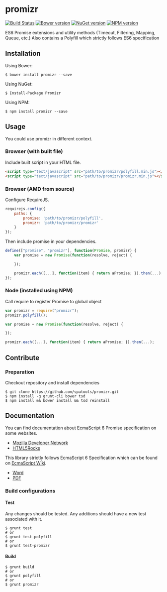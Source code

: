 ﻿# promizr
[![Build Status](https://travis-ci.org/spatools/promizr.png)](https://travis-ci.org/spatools/promizr)
[![Bower version](https://badge.fury.io/bo/promizr.png)](http://badge.fury.io/bo/promizr)
[![NuGet version](https://badge.fury.io/nu/Promizr.png)](http://badge.fury.io/nu/Promizr)
[![NPM version](https://badge.fury.io/js/promizr.png)](http://badge.fury.io/js/promizr)

ES6 Promise extensions and utility methods (Timeout, Filtering, Mapping, Queue, etc.)
Also contains a Polyfill which strictly follows ES6 specification

## Installation

Using Bower:

```console
$ bower install promizr --save
```

Using NuGet:

```console
$ Install-Package Promizr
```

Using NPM:

```console
$ npm install promizr --save
```

## Usage

You could use promizr in different context.

### Browser (with built file)

Include built script in your HTML file.

```html
<script type="text/javascript" src="path/to/promizr/polyfill.min.js"></script>
<script type="text/javascript" src="path/to/promizr/promizr.min.js"></script>
```

### Browser (AMD from source)

Configure RequireJS.

```javascript
requirejs.config({
    paths: {
        promise: 'path/to/promizr/polyfill',
        promizr: 'path/to/promizr/promizr'
    }
});
```

Then include promise in your dependencies.

```javascript
define(["promise", "promizr"], function(Promise, promizr) {
    var promise = new Promise(function(resolve, reject) {

    });

    promizr.each([...], function(item) { return aPromise; }).then(...);
});
```

### Node (installed using NPM)

Call require to register Promise to global object

```javascript
var promizr = require("promizr");
promizr.polyfill();

var promise = new Promise(function(resolve, reject) {

});

promizr.each([...], function(item) { return aPromise; }).then(...);
```

## Contribute

### Preparation

Checkout repository and install dependencies

```console
$ git clone https://github.com/spatools/promizr.git 
$ npm install -g grunt-cli bower tsd
$ npm install && bower install && tsd reinstall
```

## Documentation

You can find documentation about EcmaScript 6 Promise specification on some websites.

* [Mozilla Developer Network](https://developer.mozilla.org/en-US/docs/Web/JavaScript/Reference/Global_Objects/Promise)
* [HTML5Rocks](http://www.html5rocks.com/en/tutorials/es6/promises/)

This library strictly follows EcmaScript 6 Specification which can be found on [EcmaScript Wiki](http://wiki.ecmascript.org/doku.php?id=harmony:specification_drafts).

* [Word](http://wiki.ecmascript.org/lib/exe/fetch.php?id=harmony%3Aspecification_drafts&cache=cache&media=harmony:working_draft_ecma-262_edition_6_01-20-14.doc)
* [PDF](http://wiki.ecmascript.org/lib/exe/fetch.php?id=harmony%3Aspecification_drafts&cache=cache&media=harmony:working_draft_ecma-262_edition_6_01-20-14.pdf)

### Build configurations

#### Test

Any changes should be tested. Any additions should have a new test associated with it.

```console
$ grunt test
# or
$ grunt test-polyfill
# or
$ grunt test-promizr
```

#### Build

```console
$ grunt build
# or
$ grunt polyfill
# or
$ grunt promizr
```
